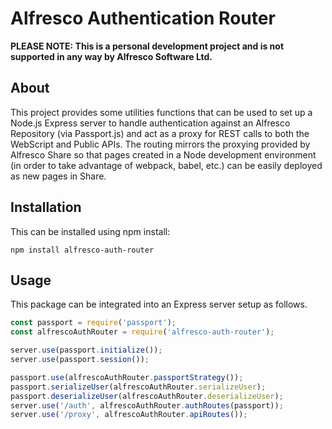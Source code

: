 # Alfresco Authentication Router

**PLEASE NOTE: This is a personal development project and is not supported in any way by Alfresco Software Ltd.**

## About
This project provides some utilities functions that can be used to set up a Node.js Express server to handle authentication against an Alfresco Repository (via Passport.js) and act as a proxy for REST calls to both the WebScript and Public APIs. The routing mirrors the proxying provided by Alfresco Share so that pages created in a Node development environment (in order to take advantage of webpack, babel, etc.) can be easily deployed as new pages in Share.

## Installation
This can be installed using npm install:

```
npm install alfresco-auth-router
```

## Usage
This package can be integrated into an Express server setup as follows.

```JAVASCRIPT
const passport = require('passport');
const alfrescoAuthRouter = require('alfresco-auth-router');

server.use(passport.initialize());
server.use(passport.session());

passport.use(alfrescoAuthRouter.passportStrategy());
passport.serializeUser(alfrescoAuthRouter.serializeUser);
passport.deserializeUser(alfrescoAuthRouter.deserializeUser);
server.use('/auth', alfrescoAuthRouter.authRoutes(passport));
server.use('/proxy', alfrescoAuthRouter.apiRoutes());
```
